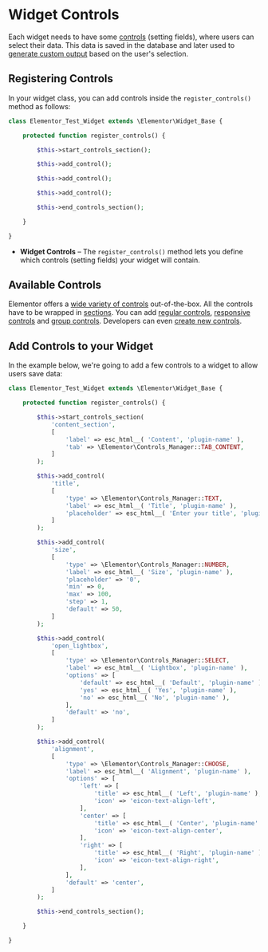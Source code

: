 # Widget Controls

<Badge type="tip" vertical="top" text="Elementor Core" /> <Badge type="warning" vertical="top" text="Intermediate" />

Each widget needs to have some [controls](./../controls/) (setting fields), where users can select their data. This data is saved in the database and later used to [generate custom output](./widget-rendering/) based on the user's selection.

## Registering Controls

In your widget class, you can add controls inside the `register_controls()` method as follows:

```php
class Elementor_Test_Widget extends \Elementor\Widget_Base {

	protected function register_controls() {

		$this->start_controls_section();

		$this->add_control();

		$this->add_control();

		$this->add_control();

		$this->end_controls_section();

	}

}
```

* **Widget Controls** – The `register_controls()` method lets you define which controls (setting fields) your widget will contain.

## Available Controls

Elementor offers a [wide variety of controls](./../controls/control-types/) out-of-the-box. All the controls have to be wrapped in [sections](./../controls/control-section/). You can add [regular controls](./../controls/regular-control/), [responsive controls](./../controls/responsive-control/) and [group controls](./../controls/group-control/). Developers can even [create new controls](./../controls/control-structure/).

## Add Controls to your Widget

In the example below, we're going to add a few controls to a widget to allow users save data:

```php {13-20,22-33,35-47,49-70}
class Elementor_Test_Widget extends \Elementor\Widget_Base {

	protected function register_controls() {

		$this->start_controls_section(
			'content_section',
			[
				'label' => esc_html__( 'Content', 'plugin-name' ),
				'tab' => \Elementor\Controls_Manager::TAB_CONTENT,
			]
		);

		$this->add_control(
			'title',
			[
				'type' => \Elementor\Controls_Manager::TEXT,
				'label' => esc_html__( 'Title', 'plugin-name' ),
				'placeholder' => esc_html__( 'Enter your title', 'plugin-name' ),
			]
		);

		$this->add_control(
			'size',
			[
				'type' => \Elementor\Controls_Manager::NUMBER,
				'label' => esc_html__( 'Size', 'plugin-name' ),
				'placeholder' => '0',
				'min' => 0,
				'max' => 100,
				'step' => 1,
				'default' => 50,
			]
		);

		$this->add_control(
			'open_lightbox',
			[
				'type' => \Elementor\Controls_Manager::SELECT,
				'label' => esc_html__( 'Lightbox', 'plugin-name' ),
				'options' => [
					'default' => esc_html__( 'Default', 'plugin-name' ),
					'yes' => esc_html__( 'Yes', 'plugin-name' ),
					'no' => esc_html__( 'No', 'plugin-name' ),
				],
				'default' => 'no',
			]
		);

		$this->add_control(
			'alignment',
			[
				'type' => \Elementor\Controls_Manager::CHOOSE,
				'label' => esc_html__( 'Alignment', 'plugin-name' ),
				'options' => [
					'left' => [
						'title' => esc_html__( 'Left', 'plugin-name' ),
						'icon' => 'eicon-text-align-left',
					],
					'center' => [
						'title' => esc_html__( 'Center', 'plugin-name' ),
						'icon' => 'eicon-text-align-center',
					],
					'right' => [
						'title' => esc_html__( 'Right', 'plugin-name' ),
						'icon' => 'eicon-text-align-right',
					],
				],
				'default' => 'center',
			]
		);

		$this->end_controls_section();

	}

}
```
